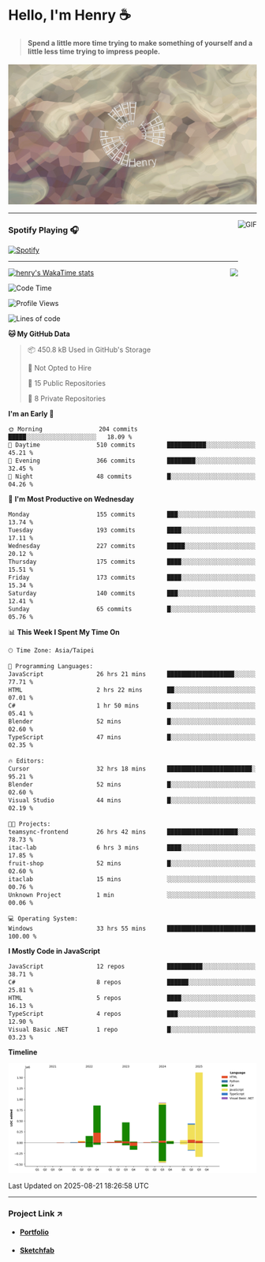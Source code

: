 # Hello, I'm Henry :coffee:

> #### Spend a little more time trying to make something of yourself and a little less time trying to impress people.
 
![](./images/cover.jpg)

---

<img align="right" alt="GIF" height="170px" src="https://media.giphy.com/media/J5B1Y8QZnzXXbLQIBu/giphy.gif" />

### Spotify Playing 🎧

[![Spotify](https://spotify-recently-played-beta.vercel.app/api/spotify)](https://open.spotify.com/user/31uznrpamxhroyd2bt7xchxgnhce)

---

<img align="right" src="https://github-readme-stats.vercel.app/api/top-langs/?username=henry5720&theme=tokyonight&hide_title=false" />

[![henry's WakaTime stats](https://github-readme-stats.vercel.app/api/wakatime?username=@henry5720&layout=compact)](https://github.com/anuraghazra/github-readme-stats)

<!--START_SECTION:waka-->
![Code Time](http://img.shields.io/badge/Code%20Time-289%20hrs%2028%20mins-blue)

![Profile Views](http://img.shields.io/badge/Profile%20Views-1-blue)

![Lines of code](https://img.shields.io/badge/From%20Hello%20World%20I%27ve%20Written-4.7%20million%20lines%20of%20code-blue)

**🐱 My GitHub Data** 

> 📦 450.8 kB Used in GitHub's Storage 
 > 
> 🚫 Not Opted to Hire
 > 
> 📜 15 Public Repositories 
 > 
> 🔑 8 Private Repositories 
 > 
**I'm an Early 🐤** 

```text
🌞 Morning                204 commits         █████░░░░░░░░░░░░░░░░░░░░   18.09 % 
🌆 Daytime                510 commits         ███████████░░░░░░░░░░░░░░   45.21 % 
🌃 Evening                366 commits         ████████░░░░░░░░░░░░░░░░░   32.45 % 
🌙 Night                  48 commits          █░░░░░░░░░░░░░░░░░░░░░░░░   04.26 % 
```
📅 **I'm Most Productive on Wednesday** 

```text
Monday                   155 commits         ███░░░░░░░░░░░░░░░░░░░░░░   13.74 % 
Tuesday                  193 commits         ████░░░░░░░░░░░░░░░░░░░░░   17.11 % 
Wednesday                227 commits         █████░░░░░░░░░░░░░░░░░░░░   20.12 % 
Thursday                 175 commits         ████░░░░░░░░░░░░░░░░░░░░░   15.51 % 
Friday                   173 commits         ████░░░░░░░░░░░░░░░░░░░░░   15.34 % 
Saturday                 140 commits         ███░░░░░░░░░░░░░░░░░░░░░░   12.41 % 
Sunday                   65 commits          █░░░░░░░░░░░░░░░░░░░░░░░░   05.76 % 
```


📊 **This Week I Spent My Time On** 

```text
🕑︎ Time Zone: Asia/Taipei

💬 Programming Languages: 
JavaScript               26 hrs 21 mins      ███████████████████░░░░░░   77.71 % 
HTML                     2 hrs 22 mins       ██░░░░░░░░░░░░░░░░░░░░░░░   07.01 % 
C#                       1 hr 50 mins        █░░░░░░░░░░░░░░░░░░░░░░░░   05.41 % 
Blender                  52 mins             █░░░░░░░░░░░░░░░░░░░░░░░░   02.60 % 
TypeScript               47 mins             █░░░░░░░░░░░░░░░░░░░░░░░░   02.35 % 

🔥 Editors: 
Cursor                   32 hrs 18 mins      ████████████████████████░   95.21 % 
Blender                  52 mins             █░░░░░░░░░░░░░░░░░░░░░░░░   02.60 % 
Visual Studio            44 mins             █░░░░░░░░░░░░░░░░░░░░░░░░   02.19 % 

🐱‍💻 Projects: 
teamsync-frontend        26 hrs 42 mins      ████████████████████░░░░░   78.73 % 
itac-lab                 6 hrs 3 mins        ████░░░░░░░░░░░░░░░░░░░░░   17.85 % 
fruit-shop               52 mins             █░░░░░░░░░░░░░░░░░░░░░░░░   02.60 % 
itaclab                  15 mins             ░░░░░░░░░░░░░░░░░░░░░░░░░   00.76 % 
Unknown Project          1 min               ░░░░░░░░░░░░░░░░░░░░░░░░░   00.06 % 

💻 Operating System: 
Windows                  33 hrs 55 mins      █████████████████████████   100.00 % 
```

**I Mostly Code in JavaScript** 

```text
JavaScript               12 repos            ██████████░░░░░░░░░░░░░░░   38.71 % 
C#                       8 repos             ██████░░░░░░░░░░░░░░░░░░░   25.81 % 
HTML                     5 repos             ████░░░░░░░░░░░░░░░░░░░░░   16.13 % 
TypeScript               4 repos             ███░░░░░░░░░░░░░░░░░░░░░░   12.90 % 
Visual Basic .NET        1 repo              █░░░░░░░░░░░░░░░░░░░░░░░░   03.23 % 
```



**Timeline**

![Lines of Code chart](https://raw.githubusercontent.com/henry5720/henry5720/main/assets/bar_graph.png)


 Last Updated on 2025-08-21 18:26:58 UTC
<!--END_SECTION:waka-->

---

### Project Link ↗️

- #### [Portfolio](https://drive.google.com/file/d/1kb96bzn4Bhdb4pImsUvKz9Oi9cx455D2/view?usp=drivesdk)
- #### [Sketchfab](https://sketchfab.com/henry4294967296/models)

